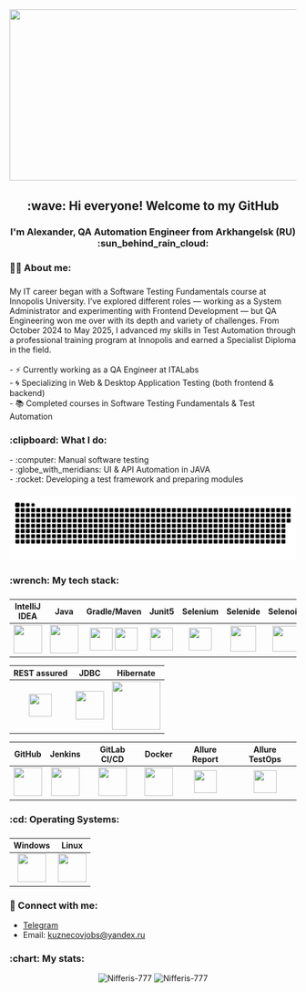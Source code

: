 <div align="center">
  <img height="300" width="600" src="https://user-images.githubusercontent.com/74038190/225813708-98b745f2-7d22-48cf-9150-083f1b00d6c9.gif"  />
</div>

<h2 align="center">:wave: Hi everyone! Welcome to my GitHub</h2>
<h3 align="center">I'm Alexander, QA Automation Engineer from Arkhangelsk (RU) :sun_behind_rain_cloud:</h3>
<h3 align="center"></h3>


###


###

<h3 align="left">👩‍💻  About me:</h3>

###

<p align="left">My IT career began with a Software Testing Fundamentals course at Innopolis University. I’ve explored different roles — working as a System Administrator and experimenting with Frontend Development — but QA Engineering won me over with its depth and variety of challenges. From October 2024 to May 2025, I advanced my skills in Test Automation through a professional training program at Innopolis and earned a Specialist Diploma in the field.<br><br>- ⚡ Currently working as a QA Engineer at ITALabs<br>- 🌀 Specializing in Web & Desktop Application Testing (both frontend & backend)<br>- 📚 Completed courses in Software Testing Fundamentals & Test Automation</p>

<h3 align="left">:clipboard: What I do: </h3>
- :computer: Manual software testing
<br>- :globe_with_meridians: UI & API Automation in JAVA
<br>- :rocket: Developing a test framework and preparing modules
 
###

<p align="center">
 <img width="600" src="github-snake.svg" alt="snake"/>
</p>

###

###

<h3 align="left">:wrench: My tech stack:</h3>

###

| IntelliJ IDEA | Java | Gradle/Maven | Junit5 | Selenium | Selenide | Selenoid |
|:----:|:----:|:----:|:----:|:----:|:----:|:----:|
| <img src="https://fs.getcourse.ru/fileservice/file/download/a/159627/sc/383/h/ccb79347a3ba4f05bfb3129dfd913fcf.svg" width="50" height="50"> | <img src="https://fs.getcourse.ru/fileservice/file/download/a/159627/sc/56/h/07d564cc70e29ca3f184523294545f8b.svg" width="50" height="50"> | <img src="https://cdn.jsdelivr.net/gh/devicons/devicon/icons/maven/maven-original.svg" width="40" height="40" /> <img src="https://fs.getcourse.ru/fileservice/file/download/a/159627/sc/147/h/4e2b5444985e5c3a7f7b1df2b71046f1.svg" width="40" height="40" /> | <img src="https://fs.getcourse.ru/fileservice/file/download/a/159627/sc/390/h/b90dddb8bcf49db3d4ea4647f02cb479.svg" width="40" height="40"> | <img src="https://fs.getcourse.ru/fileservice/file/download/a/159627/sc/178/h/765d78cae8cf8967a7124cb8636c72f8.svg" width="40" height="40"> | <img src="https://fs.getcourse.ru/fileservice/file/download/a/159627/sc/399/h/5d2c34e97efd8aff6f7f2c1d3c8c30b8.svg" width="45" height="45"> | <img src="https://fs.getcourse.ru/fileservice/file/download/a/159627/sc/131/h/40ba0a9a145340d913192bff0f6c6b77.svg" width="45" height="45"> |

| REST assured | JDBC | Hibernate | 
|:----:|:----:|:----:|
| <img src="https://fs.getcourse.ru/fileservice/file/download/a/159627/sc/428/h/c14aaadcc88c5e412b14dcfb7785dde5.svg" width="40" height="40"> |  <img src="https://fs.getcourse.ru/fileservice/file/download/a/159627/sc/164/h/7d90ad874f0bef32137070f887b7e7c9.svg" width="50" height="50"> | <img src="https://hibernate.org/images/hibernate-logo.svg" width="85" height="85"> | <img 

| GitHub | Jenkins | GitLab CI/CD | Docker | Allure Report | Allure TestOps | 
|:----:|:----:|:----:|:----:|:----:|:----:|
| <img src="https://fs.getcourse.ru/fileservice/file/download/a/159627/sc/247/h/fd6e833503e0e9255ae86ec12fcd6a82.svg" width="50" height="50"> | <img src="https://fs.getcourse.ru/fileservice/file/download/a/159627/sc/93/h/2ec41c19823d5239d3b6c540cfe97202.svg" width="50" height="50"> | <img src="https://miro.medium.com/v2/resize:fit:640/format:webp/1*HP0Qss6BAQcv0UbHb21YFQ.png" width="50" height="50"> |<img src="https://fs.getcourse.ru/fileservice/file/download/a/159627/sc/321/h/c8dff31ce0854741a2ba5feb45b40a3b.svg" width="50" height="50"> | <img src="https://fs.getcourse.ru/fileservice/file/download/a/159627/sc/185/h/c79ab1cf937ba73a952a0a02a11e9469.svg" width="40" height="40"> | <img src="https://fs.getcourse.ru/fileservice/file/download/a/159627/sc/333/h/32108dd5b6c9c9c3cf4220fe6b2cc7fc.svg" width="40" height="40"> | 

###

<h3 align="left">:cd: Operating Systems:</h3>

###

| Windows | Linux |
|:----:|:----:|
| <img src="https://cdn.jsdelivr.net/gh/devicons/devicon/icons/windows8/windows8-original.svg" width="50" height="50"> | <img src="https://cdn.jsdelivr.net/gh/devicons/devicon/icons/linux/linux-original.svg" width="50" height="50"> |

### :email:	Connect with me:
+ [Telegram](https://t.me/KRAtos025)
+ Email: kuznecovjobs@yandex.ru

<h3 align="left"> :chart: My stats: </h3>

<div align="center">
  <img src="https://github-readme-stats.vercel.app/api/top-langs?username=Nifferis-777&theme=great-gatsby&show_icons=true&locale=en&layout=normal" alt="Nifferis-777" />
  <img src="https://github-readme-stats.vercel.app/api?username=Nifferis-777&theme=great-gatsby&show_icons=true&locale=en" alt="Nifferis-777" />
</div>

